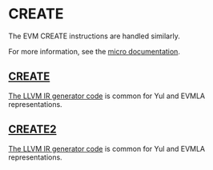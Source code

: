 # CREATE

The EVM CREATE instructions are handled similarly.

For more information, see the
[micro documentation](https://micro.micro.io/docs/reference/architecture/differences-with-ethereum.html#create-create2).

## [CREATE](https://www.evm.codes/#f0?fork=shanghai)

[The LLVM IR generator code](https://github.com/tidalchain/micro-compiler-llvm-context/blob/main/src/microvm/evm/create.rs#L19)
is common for Yul and EVMLA representations.

## [CREATE2](https://www.evm.codes/#f5?fork=shanghai)

[The LLVM IR generator code](https://github.com/tidalchain/micro-compiler-llvm-context/blob/main/src/microvm/evm/create.rs#L57)
is common for Yul and EVMLA representations.
